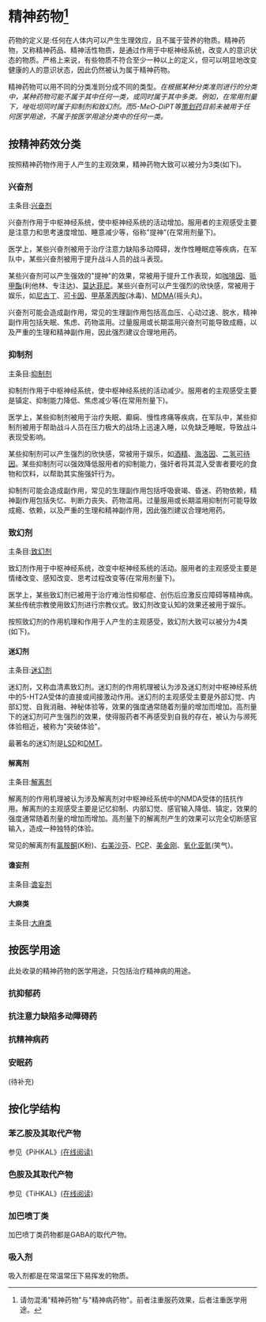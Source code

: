 <!--


### 精神活性物质将被根据娱乐价值分为N-无，E-存在，H-高。该分级基于以下子项：

A药理学特性

B相关报告及使用者评价

~~待补充~~

## H-高 分级列表
[白兔bron](https://github.com/SalviaSWC/FreeODwiki/blob/main/%E7%B2%BE%E7%A5%9E%E6%B4%BB%E6%80%A7%E7%89%A9%E8%B4%A8/%E7%99%BD%E5%85%94bron.md "白兔bron")

[司来吉兰+苯乙胺](https://github.com/SalviaSWC/FreeODwiki/blob/main/%E7%B2%BE%E7%A5%9E%E6%B4%BB%E6%80%A7%E7%89%A9%E8%B4%A8/%E5%8F%B8%E6%9D%A5%E5%90%89%E5%85%B0%2B%E8%8B%AF%E4%B9%99%E8%83%BA.md "司来吉兰+苯乙胺")

[普瑞巴林](https://github.com/SalviaSWC/FreeODwiki/blob/main/%E7%B2%BE%E7%A5%9E%E6%B4%BB%E6%80%A7%E7%89%A9%E8%B4%A8/%E6%99%AE%E7%91%9E%E5%B7%B4%E6%9E%97.md "普瑞巴林")

[哮喘片](https://github.com/SalviaSWC/FreeODwiki/blob/main/%E7%B2%BE%E7%A5%9E%E6%B4%BB%E6%80%A7%E7%89%A9%E8%B4%A8/%E5%93%AE%E5%96%98%E7%89%87.md "哮喘片")

[复方甘草片](https://github.com/SalviaSWC/FreeODwiki/blob/main/%E7%B2%BE%E7%A5%9E%E6%B4%BB%E6%80%A7%E7%89%A9%E8%B4%A8/%E5%A4%8D%E6%96%B9%E7%94%98%E8%8D%89%E7%89%87.md "复方甘草片")

## E-存在 分级列表
[阿普唑仑](https://github.com/SalviaSWC/FreeODwiki/blob/main/%E7%B2%BE%E7%A5%9E%E6%B4%BB%E6%80%A7%E7%89%A9%E8%B4%A8/%E9%98%BF%E6%99%AE%E5%94%91%E4%BB%91.md "阿普唑仑")

[金刚烷胺](https://github.com/SalviaSWC/FreeODwiki/blob/main/%E7%B2%BE%E7%A5%9E%E6%B4%BB%E6%80%A7%E7%89%A9%E8%B4%A8/%E9%87%91%E5%88%9A%E7%83%B7%E8%83%BA.md "金刚烷胺")

[普瑞巴林+巴氯芬](https://github.com/SalviaSWC/FreeODwiki/blob/main/%E7%B2%BE%E7%A5%9E%E6%B4%BB%E6%80%A7%E7%89%A9%E8%B4%A8/%E6%99%AE%E7%91%9E%E5%B7%B4%E6%9E%97%2B%E5%B7%B4%E6%B0%AF%E8%8A%AC.md "普瑞巴林+巴氯芬")

[安非他酮](https://github.com/SalviaSWC/FreeODwiki/blob/main/%E7%B2%BE%E7%A5%9E%E6%B4%BB%E6%80%A7%E7%89%A9%E8%B4%A8/%E5%AE%89%E9%9D%9E%E4%BB%96%E9%85%AE.md "安非他酮")

[唑吡坦](https://github.com/SalviaSWC/FreeODwiki/blob/main/%E7%B2%BE%E7%A5%9E%E6%B4%BB%E6%80%A7%E7%89%A9%E8%B4%A8/%E5%94%91%E5%90%A1%E5%9D%A6.md "唑吡坦")

[右美沙芬](https://github.com/SalviaSWC/FreeODwiki/blob/main/%E7%B2%BE%E7%A5%9E%E6%B4%BB%E6%80%A7%E7%89%A9%E8%B4%A8/%E5%8F%B3%E7%BE%8E%E6%B2%99%E8%8A%AC.md "右美沙芬")

[氯硝西泮](https://github.com/SalviaSWC/FreeODwiki/blob/main/%E7%B2%BE%E7%A5%9E%E6%B4%BB%E6%80%A7%E7%89%A9%E8%B4%A8/%E6%B0%AF%E7%A1%9D%E8%A5%BF%E6%B3%AE.md "氯硝西泮")

## N-无 分级列表
[氯氮䓬](https://github.com/SalviaSWC/FreeODwiki/blob/main/%E7%B2%BE%E7%A5%9E%E6%B4%BB%E6%80%A7%E7%89%A9%E8%B4%A8/%E6%B0%AF%E6%B0%AE%E4%93%AC.md "氯氮䓬")

[地西泮](https://github.com/SalviaSWC/FreeODwiki/blob/main/%E7%B2%BE%E7%A5%9E%E6%B4%BB%E6%80%A7%E7%89%A9%E8%B4%A8/%E5%9C%B0%E8%A5%BF%E6%B3%AE.md "地西泮")

[佐匹克隆](https://github.com/SalviaSWC/FreeODwiki/blob/main/%E7%B2%BE%E7%A5%9E%E6%B4%BB%E6%80%A7%E7%89%A9%E8%B4%A8/(%E5%8F%B3)%E4%BD%90%E5%8C%B9%E5%85%8B%E9%9A%86.md "佐匹克隆")

[扎来普隆](https://github.com/SalviaSWC/FreeODwiki/blob/main/%E7%B2%BE%E7%A5%9E%E6%B4%BB%E6%80%A7%E7%89%A9%E8%B4%A8/%E6%89%8E%E6%9D%A5%E6%99%AE%E9%9A%86.md "扎来普隆")

娱乐价值是主观判断，人人不同，不能以这个来作主要分类依据

-->

# 精神药物[^1]

[^1]: 请勿混淆"精神药物"与"精神病药物"。前者注重服药效果，后者注重医学用途。

药物的定义是:任何在人体内可以产生生理效应，且不属于营养的物质。精神药物，又称精神药品、精神活性物质，是通过作用于中枢神经系统，改变人的意识状态的物质。严格上来说，有些物质不符合至少一种以上的定义，但可以明显地改变健康的人的意识状态，因此仍然被认为属于精神药物。

精神药物可以用不同的分类准则分成不同的类型。*在根据某种分类准则进行的分类中，某种药物可能不属于其中任何一类，或同时属于其中多类。例如，在常用剂量下，唑吡坦同时属于抑制剂和致幻剂。而5-MeO-DiPT等[策划药](./中心页/策划药.md)目前未被用于任何医学用途，不属于按医学用途分类中的任何一类。*

## 按精神药效分类

按照精神药物作用于人产生的主观效果，精神药物大致可以被分为3类(如下)。

### 兴奋剂

主条目:[兴奋剂](./中心页/兴奋剂.md)

兴奋剂作用于中枢神经系统，使中枢神经系统的活动增加。服用者的主观感受主要是注意力和思考速度增加、睡意减少等，俗称"提神"(在常用剂量下)。

医学上，某些兴奋剂被用于治疗注意力缺陷多动障碍，发作性睡眠症等疾病，在军队中，某些兴奋剂被用于提升战斗人员的战斗表现。

某些兴奋剂可以产生强效的"提神"的效果，常被用于提升工作表现，如[咖啡因](./药物/咖啡因.md)、[哌甲酯](./药物/哌甲酯.md)(利他林、专注达)、[莫达菲尼](./药物/莫达菲尼.md)。某些兴奋剂可以产生强烈的欣快感，常被用于娱乐，如[尼古丁](./药物/尼古丁.md)、[可卡因](./药物/可卡因.md)、[甲基苯丙胺](./药物/甲基苯丙胺.md)(冰毒)、[MDMA](./药物/亚甲双氧基甲基苯丙胺.md)(摇头丸)。

兴奋剂可能会造成副作用，常见的生理副作用包括高血压、心动过速、脱水，精神副作用包括失眠、焦虑、药物滥用。过量服用或长期滥用兴奋剂可能导致成瘾，以及严重的生理和精神副作用，因此强烈建议合理地用药。

### 抑制剂

主条目:[抑制剂](./中心页/抑制剂.md)

抑制剂作用于中枢神经系统，使中枢神经系统的活动减少。服用者的主观感受主要是镇定、抑制能力降低、焦虑减少等(在常用剂量下)。

医学上，某些抑制剂被用于治疗失眠、癫痫、慢性疼痛等疾病，在军队中，某些抑制剂被用于帮助战斗人员在压力极大的战场上迅速入睡，以免缺乏睡眠，导致战斗表现受影响。

某些抑制剂可以产生强烈的欣快感，常被用于娱乐，如[酒精](./药物/酒精.md)、[海洛因](./药物/海洛因.md)、[二氢可待因](./药物/二氢可待因.md)。某些抑制剂可以强效降低服用者的抑制能力，强奸者将其混入受害者要吃的食物和饮料，以帮助其实施强奸行为。

抑制剂可能会造成副作用，常见的生理副作用包括呼吸衰竭、昏迷、药物依赖，精神副作用包括失忆、判断力丧失、药物滥用。过量服用或长期滥用抑制剂可能导致成瘾、依赖，以及严重的生理和精神副作用，因此强烈建议合理地用药。

### 致幻剂

主条目:[致幻剂](./中心页/致幻剂.md)

致幻剂作用于中枢神经系统，改变中枢神经系统的活动。服用者的主观感受主要是情绪改变、感知改变、思考过程改变等(在常用剂量下)。

医学上，某些致幻剂已被用于治疗难治性抑郁症、创伤后应激反应障碍等精神病。某些传统宗教使用致幻剂进行宗教仪式。致幻剂改变认知的效果还被用于娱乐。

按照致幻剂的作用机理和作用于人产生的主观感受，致幻剂大致可以被分为4类(如下)。

#### 迷幻剂

主条目:[迷幻剂](./中心页/迷幻剂.md)

迷幻剂，又称血清素致幻剂。迷幻剂的作用机理被认为涉及迷幻剂对中枢神经系统中的5-HT2A受体的直接或间接激动作用。迷幻剂的主观感受主要是外部幻觉、内部幻觉、自我消融、神秘体验等，效果的强度通常随着剂量的增加而增加。高剂量下的迷幻剂可产生强烈的效果，使得服药者不再感受到自我的存在，被认为与濒死体验相近，被称为"突破体验"。

最著名的迷幻剂是[LSD](./药物/LSD.md)和[DMT](./药物/DMT.md)。

#### 解离剂

主条目:[解离剂](./中心页/解离剂.md)

解离剂的作用机理被认为涉及解离剂对中枢神经系统中的NMDA受体的拮抗作用。解离剂的主观感受主要是记忆抑制、内部幻觉、感官输入降低、镇定，效果的强度通常随着剂量的增加而增加。高剂量下的解离剂产生的效果可以完全切断感官输入，造成一种独特的体验。

常见的解离剂有[氯胺酮](./药物/氯胺酮.md)(K粉)、[右美沙芬](./药物/右美沙芬.md)、[PCP](./药物/PCP.md)、[美金刚](./药物/美金刚.md)、[氧化亚氮](./药物/氧化亚氮.md)(笑气)。

#### 谵妄剂

主条目:[谵妄剂](./中心页/谵妄剂.md)

#### 大麻类

主条目:[大麻类](./中心页/大麻类.md)

## 按医学用途

此处收录的精神药物的医学用途，只包括治疗精神病的用途。

### 抗抑郁药

### 抗注意力缺陷多动障碍药

### 抗精神病药

### 安眠药

(待补充)

## 按化学结构



### 苯乙胺及其取代产物

参见《PiHKAL》[(在线阅读)](https://www.erowid.org/library/books_online/pihkal/pihkal.shtml)

### 色胺及其取代产物

参见《TiHKAL》[(在线阅读)](https://www.erowid.org/library/books_online/tihkal/tihkal.shtml)

### 加巴喷丁类

加巴喷丁类药物都是GABA的取代产物。

### 吸入剂

吸入剂都是在常温常压下易挥发的物质。
